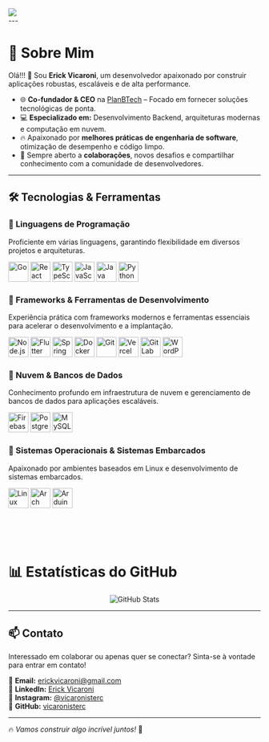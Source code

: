 <img src="https://user-images.githubusercontent.com/52347812/137624699-ce6bb7ee-eb84-46f1-ac69-c4b78b22db90.png" style="display: block; margin: 0 auto;">
--- 
  
# 🚀 Sobre Mim  
Olá!!! 👋 Sou **Erick Vicaroni**, um desenvolvedor apaixonado por construir aplicações robustas, escaláveis e de alta performance.

- 🌐 **Co-fundador & CEO** na [PlanBTech](https://planbtech.com.br) – Focado em fornecer soluções tecnológicas de ponta.  
- 💻 **Especializado em:** Desenvolvimento Backend, arquiteturas modernas e computação em nuvem.  
- 🔥 Apaixonado por **melhores práticas de engenharia de software**, otimização de desempenho e código limpo.  
- 🤝 Sempre aberto a **colaborações**, novos desafios e compartilhar conhecimento com a comunidade de desenvolvedores.  

---

## 🛠️ Tecnologias & Ferramentas  

### 🚀 Linguagens de Programação  
Proficiente em várias linguagens, garantindo flexibilidade em diversos projetos e arquiteturas.  
<p>
    <img src="https://cdn.jsdelivr.net/gh/devicons/devicon@latest/icons/go/go-original-wordmark.svg" height="40" alt="Go" />
    <img src="https://cdn.jsdelivr.net/gh/devicons/devicon@latest/icons/react/react-original.svg" height="40" alt="React" />
    <img src="https://cdn.jsdelivr.net/gh/devicons/devicon@latest/icons/typescript/typescript-original.svg" height="40" alt="TypeScript" />
    <img src="https://cdn.jsdelivr.net/gh/devicons/devicon@latest/icons/javascript/javascript-original.svg" height="40" alt="JavaScript" />
    <img src="https://cdn.jsdelivr.net/gh/devicons/devicon@latest/icons/java/java-original.svg" height="40" alt="Java" />
    <img src="https://cdn.jsdelivr.net/gh/devicons/devicon@latest/icons/python/python-original.svg" height="40" alt="Python" />
</p>

### 🚀 Frameworks & Ferramentas de Desenvolvimento  
Experiência prática com frameworks modernos e ferramentas essenciais para acelerar o desenvolvimento e a implantação.  
<p>
    <img src="https://cdn.jsdelivr.net/gh/devicons/devicon@latest/icons/nodejs/nodejs-original.svg" height="40" alt="Node.js" />
    <img src="https://cdn.jsdelivr.net/gh/devicons/devicon@latest/icons/flutter/flutter-original.svg" height="40" alt="Flutter" />
    <img src="https://cdn.jsdelivr.net/gh/devicons/devicon@latest/icons/spring/spring-original.svg" height="40" alt="Spring" />
    <img src="https://cdn.jsdelivr.net/gh/devicons/devicon@latest/icons/docker/docker-original.svg" height="40" alt="Docker" />
    <img src="https://cdn.jsdelivr.net/gh/devicons/devicon@latest/icons/git/git-original.svg" height="40" alt="Git" />
    <img src="https://cdn.jsdelivr.net/gh/devicons/devicon@latest/icons/vercel/vercel-original.svg" height="40" alt="Vercel" />
    <img src="https://cdn.jsdelivr.net/gh/devicons/devicon@latest/icons/gitlab/gitlab-original.svg" height="40" alt="GitLab" />
    <img src="https://cdn.jsdelivr.net/gh/devicons/devicon@latest/icons/wordpress/wordpress-plain.svg" height="40" alt="WordPress" />
</p>

### 🚀 Nuvem & Bancos de Dados  
Conhecimento profundo em infraestrutura de nuvem e gerenciamento de bancos de dados para aplicações escaláveis.  
<p>
    <img src="https://cdn.jsdelivr.net/gh/devicons/devicon@latest/icons/firebase/firebase-original.svg" height="40" alt="Firebase" />
    <img src="https://cdn.jsdelivr.net/gh/devicons/devicon@latest/icons/postgresql/postgresql-original.svg" height="40" alt="PostgreSQL" />
    <img src="https://cdn.jsdelivr.net/gh/devicons/devicon@latest/icons/mysql/mysql-original.svg" height="40" alt="MySQL" />
</p>

### 🚀 Sistemas Operacionais & Sistemas Embarcados  
Apaixonado por ambientes baseados em Linux e desenvolvimento de sistemas embarcados.  
<p>
    <img src="https://cdn.jsdelivr.net/gh/devicons/devicon@latest/icons/linux/linux-original.svg" height="40" alt="Linux" />
    <img src="https://cdn.jsdelivr.net/gh/devicons/devicon@latest/icons/archlinux/archlinux-original.svg" height="40" alt="Arch Linux" />
    <img src="https://cdn.jsdelivr.net/gh/devicons/devicon@latest/icons/arduino/arduino-original.svg" height="40" alt="Arduino" />
</p>

</br>
</br>
</br>

# 📊 Estatísticas do GitHub  
<p align="center">
  <img src="https://github-readme-stats.vercel.app/api?username=vicaronisterc&show_icons=true&theme=radical" alt="GitHub Stats" />
</p>

---

## 📫 Contato  
Interessado em colaborar ou apenas quer se conectar? Sinta-se à vontade para entrar em contato!  

📩 **Email:** [erickvicaroni@gmail.com](mailto:erickvicaroni@gmail.com)  
💼 **LinkedIn:** [Erick Vicaroni](https://www.linkedin.com/in/erick-vicaroni-sterc-7630a51a1/)  
📌 **Instagram:** [@vicaronisterc](https://www.instagram.com/vicaronisterc/)  
🐙 **GitHub:** [vicaronisterc](https://github.com/vicaronisterc)

---

🔥 *Vamos construir algo incrível juntos!* 🚀  
